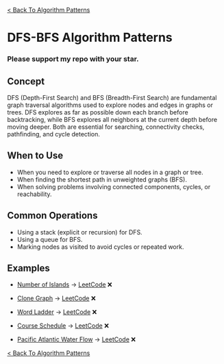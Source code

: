 [< Back To Algorithm Patterns](../../)

# DFS-BFS Algorithm Patterns
### Please support my repo with your star.

## Concept
DFS (Depth-First Search) and BFS (Breadth-First Search) are fundamental graph traversal algorithms used to explore nodes and edges in graphs or trees. DFS explores as far as possible down each branch before backtracking, while BFS explores all neighbors at the current depth before moving deeper. Both are essential for searching, connectivity checks, pathfinding, and cycle detection.

## When to Use
- When you need to explore or traverse all nodes in a graph or tree.
- When finding the shortest path in unweighted graphs (BFS).
- When solving problems involving connected components, cycles, or reachability.

## Common Operations
- Using a stack (explicit or recursion) for DFS.
- Using a queue for BFS.
- Marking nodes as visited to avoid cycles or repeated work.

## Examples
- [Number of Islands]() → [LeetCode](https://leetcode.com/problems/number-of-islands) ❌

- [Clone Graph]() → [LeetCode](https://leetcode.com/problems/clone-graph) ❌

- [Word Ladder]() → [LeetCode](https://leetcode.com/problems/word-ladder) ❌

- [Course Schedule]() → [LeetCode](https://leetcode.com/problems/course-schedule) ❌

- [Pacific Atlantic Water Flow]() → [LeetCode](https://leetcode.com/problems/pacific-atlantic-water-flow) ❌

[< Back To Algorithm Patterns](../../)
